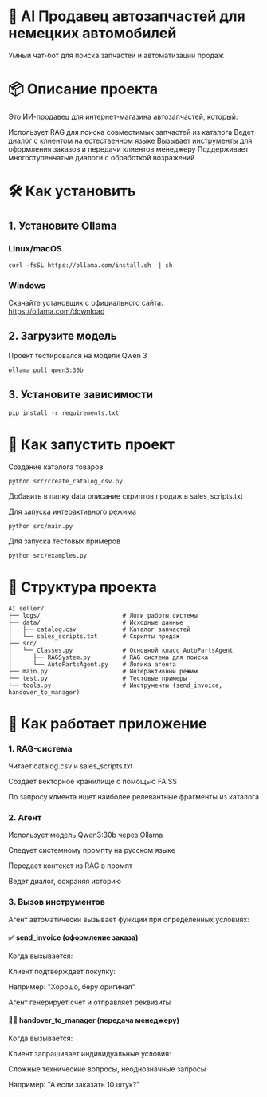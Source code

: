 # 🚗 AI Продавец автозапчастей для немецких автомобилей
Умный чат-бот для поиска запчастей и автоматизации продаж

# 📦 Описание проекта
Это ИИ-продавец для интернет-магазина автозапчастей, который:

Использует RAG для поиска совместимых запчастей из каталога
Ведет диалог с клиентом на естественном языке
Вызывает инструменты для оформления заказов и передачи клиентов менеджеру
Поддерживает многоступенчатые диалоги с обработкой возражений

# 🛠 Как установить
## 1. Установите Ollama
### Linux/macOS
```
curl -fsSL https://ollama.com/install.sh  | sh
```

### Windows 
Скачайте установщик с официального сайта: https://ollama.com/download 

## 2. Загрузите модель
Проект тестировался на модели Qwen 3
```
ollama pull qwen3:30b
```
## 3. Установите зависимости
```
pip install -r requirements.txt
```
# 🧪 Как запустить проект
Создание каталога товаров
```
python src/create_catalog_csv.py
```
Добавить в папку data описание скриптов продаж в sales_scripts.txt

Для запуска интерактивного режима
```
python src/main.py
```
Для запуска тестовых примеров
```
python src/examples.py
```
# 📁 Структура проекта
```
AI seller/
├── logs/                       # Логи работы системы
├── data/                       # Исходные данные
│   ├── catalog.csv             # Каталог запчастей
│   └── sales_scripts.txt       # Скрипты продаж
├── src/
│   └── Classes.py              # Основной класс AutoPartsAgent
│      ├── RAGSystem.py         # RAG система для поиска
│      └── AutoPartsAgent.py    # Логика агента
├── main.py                     # Интерактивный режим
└── test.py                     # Тестовые примеры
└── tools.py                    # Инструменты (send_invoice, handover_to_manager)
```
# 🧠 Как работает приложение
### 1. RAG-система
Читает catalog.csv и sales_scripts.txt

Создает векторное хранилище с помощью FAISS

По запросу клиента ищет наиболее релевантные фрагменты из каталога

### 2. Агент
Использует модель Qwen3:30b через Ollama

Следует системному промпту на русском языке

Передает контекст из RAG в промпт

Ведет диалог, сохраняя историю

### 3. Вызов инструментов
Агент автоматически вызывает функции при определенных условиях:

#### ✅ send_invoice (оформление заказа)
Когда вызывается:

Клиент подтверждает покупку:

Например: "Хорошо, беру оригинал" 

Агент генерирует счет и отправляет реквизиты

#### 🧑‍💼 handover_to_manager (передача менеджеру)
Когда вызывается:

Клиент запрашивает индивидуальные условия:

Сложные технические вопросы, неоднозначные запросы

Например: "А если заказать 10 штук?" 
